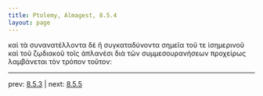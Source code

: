 ```yaml
---
title: Ptolemy, Almagest, 8.5.4
layout: page
---
```


καὶ τὰ συνανατέλλοντα δὲ ἢ συγκαταδύνοντα σημεῖα τοῦ τε ἰσημερινοῦ καὶ τοῦ ζῳδιακοῦ τοῖς ἀπλανέσι διὰ τῶν συμμεσουρανήσεων προχείρως λαμβάνεται τὸν τρόπον τοῦτον: 

---

prev: [8.5.3](../8.5.3/) | next: [8.5.5](../8.5.5/)

